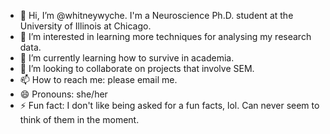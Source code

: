 - 👋 Hi, I’m @whitneywyche. I'm a Neuroscience Ph.D. student at the University of Illinois at Chicago.
- 👀 I’m interested in learning more techniques for analysing my research data.
- 🌱 I’m currently learning how to survive in academia.
- 💞️ I’m looking to collaborate on projects that involve SEM.
- 📫 How to reach me: please email me.
- 😄 Pronouns: she/her
- ⚡ Fun fact: I don't like being asked for a fun facts, lol. Can never seem to think of them in the moment.

<!---
whitneywyche/whitneywyche is a ✨ special ✨ repository because its `README.md` (this file) appears on your GitHub profile.
You can click the Preview link to take a look at your changes.
--->
